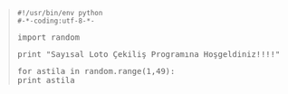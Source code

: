 <html><body><blockquote><code>#!/usr/bin/env python
#-*-coding:utf-8-*-</code>
<pre>import random</pre>
<pre>print "Sayısal Loto Çekiliş Programına Hoşgeldiniz!!!!"</pre>
<pre>for astila in random.range(1,49):
print astila</pre>
</blockquote></body></html>